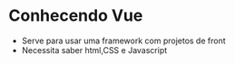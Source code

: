 # Conhecendo Vue

* Serve para usar uma framework com projetos de front
* Necessita saber html,CSS e Javascript
